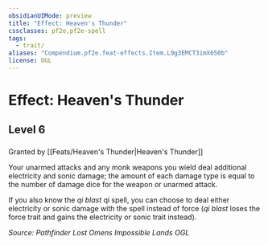 ```yaml
---
obsidianUIMode: preview
title: "Effect: Heaven's Thunder"
cssclasses: pf2e,pf2e-spell
tags:
  - trait/
aliases: "Compendium.pf2e.feat-effects.Item.L9g3EMCT3imX650b"
license: OGL
---
```

# Effect: Heaven's Thunder
## Level 6
### 






Granted by [[Feats/Heaven's Thunder|Heaven's Thunder]]

Your unarmed attacks and any monk weapons you wield deal additional electricity and sonic damage; the amount of each damage type is equal to the number of damage dice for the weapon or unarmed attack.

If you also know the _qi blast_ qi spell, you can choose to deal either electricity or sonic damage with the spell instead of force (_qi blast_ loses the force trait and gains the electricity or sonic trait instead).

*Source: Pathfinder Lost Omens Impossible Lands*
*OGL*